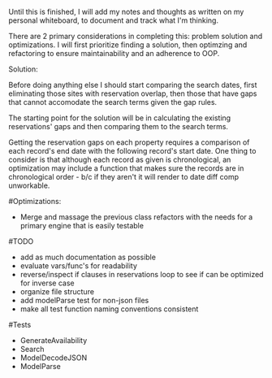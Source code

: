 Until this is finished, I will add my notes and thoughts as written on my personal whiteboard, to document and track what I'm thinking.

There are 2 primary considerations in completing this: problem solution and optimizations. I will first prioritize finding a solution, then optimzing and refactoring to ensure maintainability and an adherence to OOP.

Solution:

Before doing anything else I should start comparing the search dates, first eliminating those sites with reservation overlap, then those that have gaps that cannot accomodate the search terms given the gap rules. 

The starting point for the solution will be in calculating the existing reservations' gaps and then comparing them to the search terms.

Getting the reservation gaps on each property requires a comparison of each record's end date with the following record's start date. One thing to consider is that although each record as given is chronological, an optimization may include a function that makes sure the records are in chronological order - b/c if they aren't it will render to date diff comp unworkable.

#Optimizations:

- Merge and massage the previous class refactors with the needs for a primary engine that is easily testable

#TODO
- add as much documentation as possible 
- evaluate vars/func's for readability
- reverse/inspect if clauses in reservations loop to see if can be optimized for inverse case
- organize file structure
- add modelParse test for non-json files
- make all test function naming conventions consistent

#Tests
- GenerateAvailability
- Search
- ModelDecodeJSON
- ModelParse

